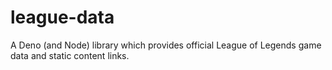 # league-data
A Deno (and Node) library which provides official League of Legends game data and static content links.
